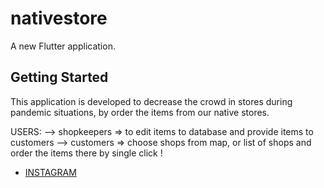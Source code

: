 # nativestore

A new Flutter application.

## Getting Started

This application is developed to decrease the crowd in stores during pandemic situations,
by order the items from our native stores.

USERS:
 --> shopkeepers => to edit items to database and provide items to customers
 --> customers => choose shops from map, or list of shops and order the items there by single click !

- [INSTAGRAM](https://instagram.com/krish_krush)

